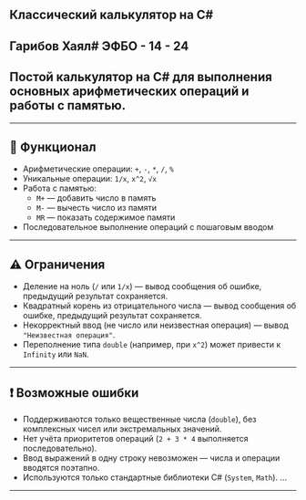 ## Классический калькулятор на C#
## Гарибов Хаял# ЭФБО - 14 - 24
## Постой калькулятор на C# для выполнения основных арифметических операций и работы с памятью.

---

## 📌 Функционал

- Арифметические операции: `+`, `-`, `*`, `/`, `%`  
- Уникальные операции: `1/x`, `x^2`, `√x`  
- Работа с памятью:  
  - `M+` — добавить число в память  
  - `M-` — вычесть число из памяти  
  - `MR` — показать содержимое памяти  
- Последовательное выполнение операций с пошаговым вводом  

---

## ⚠ Ограничения

- Деление на ноль (`/` или `1/x`) — вывод сообщения об ошибке, предыдущий результат сохраняется.  
- Квадратный корень из отрицательного числа — вывод сообщения об ошибке, предыдущий результат сохраняется.  
- Некорректный ввод (не число или неизвестная операция) — вывод `"Неизвестная операция"`.  
- Переполнение типа `double` (например, при `x^2`) может привести к `Infinity` или `NaN`.   

---

## ❗ Возможные ошибки

- Поддерживаются только вещественные числа (`double`), без комплексных чисел или экстремальных значений.  
- Нет учёта приоритетов операций (`2 + 3 * 4` выполняется последовательно).  
- Ввод выражений в одну строку невозможен — числа и операции вводятся поэтапно.  
- Используются только стандартные библиотеки C# (`System`, `Math`).  ...


---
